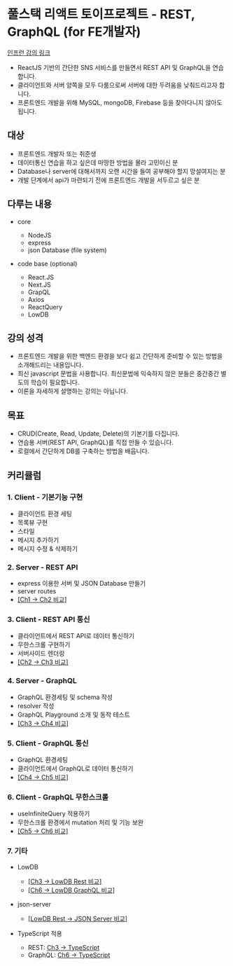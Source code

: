 # 풀스택 리액트 토이프로젝트 - REST, GraphQL (for FE개발자)

[인프런 강의 링크](https://www.inflearn.com/course/풀스택-리액트-토이프로젝트?inst=4227b52f)

- ReactJS 기반의 간단한 SNS 서비스를 만들면서 REST API 및 GraphQL을 연습합니다.
- 클라이언트와 서버 양쪽을 모두 다룸으로써 서버에 대한 두려움을 낮춰드리고자 합니다.
- 프론트엔드 개발을 위해 MySQL, mongoDB, Firebase 등을 찾아다니지 않아도 됩니다.

## 대상

- 프론트엔드 개발자 또는 취준생
- 데이터통신 연습을 하고 싶은데 마땅한 방법을 몰라 고민이신 분
- Database나 server에 대해서까지 오랜 시간을 들여 공부해야 할지 망설여지는 분
- 개발 단계에서 api가 마련되기 전에 프론트엔드 개발을 서두르고 싶은 분

## 다루는 내용

- core
  - NodeJS
  - express
  - json Database (file system)

- code base (optional)
  - React.JS
  - Next.JS
  - GrapQL
  - Axios
  - ReactQuery
  - LowDB

## 강의 성격

- 프론트엔드 개발을 위한 백엔드 환경을 보다 쉽고 간단하게 준비할 수 있는 방법을 소개해드리는 내용입니다.
- 최신 javascript 문법을 사용합니다. 최신문법에 익숙하지 않은 분들은 중간중간 별도의 학습이 필요합니다.
- 이론을 자세하게 설명하는 강의는 아닙니다.

## 목표

- CRUD(Create, Read, Update, Delete)의 기본기를 다집니다.
- 연습용 서버(REST API, GraphQL)를 직접 만들 수 있습니다.
- 로컬에서 간단하게 DB를 구축하는 방법을 배웁니다.

## 커리큘럼

### 1. Client - 기본기능 구현

- 클라이언트 환경 세팅
- 목록뷰 구현
- 스타일
- 메시지 추가하기
- 메시지 수정 & 삭제하기

### 2. Server - REST API 

- express 이용한 서버 및 JSON Database 만들기
- server routes
- [[Ch1 -> Ch2 비교]](https://github.com/roy-jung/api-practice/pull/9/files)

### 3. Client - REST API 통신

- 클라이언트에서 REST API로 데이터 통신하기
- 무한스크롤 구현하기
- 서버사이드 렌더링
- [[Ch2 -> Ch3 비교]](https://github.com/roy-jung/api-practice/pull/10/files)

### 4. Server - GraphQL

- GraphQL 환경세팅 및 schema 작성
- resolver 작성
- GraphQL Playground 소개 및 동작 테스트
- [[Ch3 -> Ch4 비교]](https://github.com/roy-jung/api-practice/pull/11/files)

### 5. Client - GraphQL 통신

- GraphQL 환경세팅
- 클라이언트에서 GraphQL로 데이터 통신하기
- [[Ch4 -> Ch5 비교]](https://github.com/roy-jung/api-practice/pull/12/files)

### 6. Client - GraphQL 무한스크롤

- useInfiniteQuery 적용하기
- 무한스크롤 환경에서 mutation 처리 및 기능 보완
- [[Ch5 -> Ch6 비교]](https://github.com/roy-jung/api-practice/pull/13/files)

### 7. 기타

- LowDB

  - [[Ch3 -> LowDB Rest 비교]](https://github.com/roy-jung/api-practice/pull/14/files)
  - [[Ch6 -> LowDB GraphQL 비교]](https://github.com/roy-jung/api-practice/pull/15/files)

- json-server
  - [[LowDB Rest -> JSON Server 비교]](https://github.com/roy-jung/api-practice/pull/16/files)


- TypeScript 적용
  - REST: [Ch3 -> TypeScript](https://github.com/roy-jung/api-practice/pull/17)
  - GraphQL: [Ch6 -> TypeScript](https://github.com/roy-jung/api-practice/pull/18)
